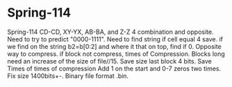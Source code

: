 # Spring-114
Spring-114
CD-CD, XY-YX, AB-BA,  and Z-Z 4 combination and opposite. Need to try to predict "0000-1111". Need to find string if cell equal 4 save. if we find on the string b2=b[0:2] and where it that on top, find if 0. Opposite way to compress. if block not compress, times of Compression. Blocks long need an increase of the size of file//15. Save size last block 4 bits. Save Times of times of compression Add 1 on the start and 0-7 zeros two times. Fix size 1400bits+-. Binary file format .bin.
